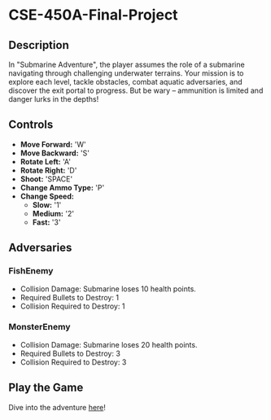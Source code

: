 # CSE-450A-Final-Project

## Description
In "Submarine Adventure", the player assumes the role of a submarine navigating through challenging underwater terrains. Your mission is to explore each level, tackle obstacles, combat aquatic adversaries, and discover the exit portal to progress. But be wary – ammunition is limited and danger lurks in the depths!

## Controls
- **Move Forward:** 'W'
- **Move Backward:** 'S'
- **Rotate Left:** 'A'
- **Rotate Right:** 'D'
- **Shoot:** 'SPACE'
- **Change Ammo Type:** 'P'
- **Change Speed:** 
  - **Slow:** '1'
  - **Medium:** '2'
  - **Fast:** '3'

## Adversaries

### FishEnemy
- Collision Damage: Submarine loses 10 health points.
- Required Bullets to Destroy: 1
- Collision Required to Destroy: 1

### MonsterEnemy
- Collision Damage: Submarine loses 20 health points.
- Required Bullets to Destroy: 3
- Collision Required to Destroy: 3

## Play the Game
Dive into the adventure [here](https://yingxu.itch.io/450finalproject)!
